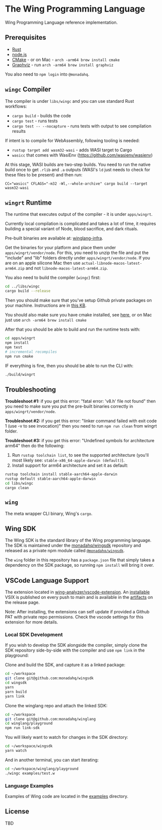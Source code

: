 # The Wing Programming Language

Wing Programming Language reference implementation.

## Prerequisites

- [Rust](https://rustup.rs/)
- [node.js](https://nodejs.org)
- [CMake](https://cmake.org/) - or on Mac - `arch -arm64 brew install cmake`
- [Graphviz](https://graphviz.org/download/) - run `arch -arm64 brew install graphviz`

You also need to `npm login` into `@monadahq`.

## `wingc` Compiler

The compiler is under `libs/wingc` and you can use standard Rust workflows:

- `cargo build` - builds the code
- `cargo test` - runs tests
- `cargo test -- --nocapture` - runs tests with output to see compilation results

If intent is to compile for WebAssembly, following tooling is needed:

- `rustup target add wasm32-wasi` - adds WASI target to Cargo
- `wasicc` that comes with WasiEnv (<https://github.com/wasienv/wasienv>)

At this stage, WASI builds are two-step builds. You need to run the native build
once to get `.rlib` and `.a` outputs (WASI's `ld` just needs to check for these
files to be present) and then run:

```
CC="wasicc" CFLAGS="-m32 -Wl,--whole-archive" cargo build --target wasm32-wasi
```

## `wingrt` Runtime

The runtime that executes output of the compiler - it is under `apps/wingrt`.

Currently local compilation is complicated and takes a lot of time, it requires
building a special variant of Node, blood sacrifice, and dark rituals.

Pre-built binaries are available at:
[winglang-infra](https://github.com/monadahq/winglang-infra).

Get the binaries for your platform and place them under `apps/wingrt/vendor/node`. For this, you need to unzip the file and put the "include" and "lib" folders directly under `apps/wingrt/vendor/node`.
If you are on an apple silicone Mac then use `actual-libnode-macos-latest-arm64.zip` and not `libnode-macos-latest-arm64.zip`.

You also need to build the compiler (`wingc`) first: 
```bash
cd ../libs/wingc
cargo build --release
```

Then you should make sure that you've setup Github private packages on your machine.
Instructions are in [this KB](https://github.com/monadahq/mona-kb/blob/main/docs/github-private-packages.md).

You should also make sure you have cmake installed, see [here](http://cmake.org), or on Mac just use `arch -arm64 brew install cmake`

After that you should be able to build and run the runtime tests with:

```bash
cd apps/wingrt
npm install
npm test
# incremental recompiles
npm run cmake
```

IF everything is fine, then you should be able to run the CLI with:

```bash
./build/wingrt 
```
## Troubleshooting

**Troubleshoot #1:** if you get this error: "fatal error: 'v8.h' file not found" then you need to make sure you put the pre-built binaries correctly in `apps/wingrt/vendor/node`.

**Troubleshoot #2:** if you get this error: "linker command failed with exit code 1 (use -v to see invocation)" then you need to run `npm run clean` from wingrt folder.

**Troubleshoot #3:** if you get this error: "Undefined symbols for architecture arm64" then do the following:
1. Run `rustup toolchain list`, to see the supported architecture (you'll most likely see: `stable-x86_64-apple-darwin (default)`).
1. Install support for arm64 architecture and set it as default:
```bash
rustup toolchain install stable-aarch64-apple-darwin
rustup default stable-aarch64-apple-darwin
cd libs/wingc
cargo clean
```

## `wing`

The meta wrapper CLI binary, Wing's `cargo`.

## Wing SDK

The Wing SDK is the standard library of the Wing programming language. The SDK
is maintained under the [monadahq/wingsdk](https://github.com/monadahq/wingsdk)
repository and released as a private npm module called
[`@monadahq/wingsdk`](https://github.com/monadahq/wingsdk/packages/1519521).

The `wing` folder in this repository has a `package.json` file that simply takes
a dependency on the SDK package, so running `npm install` will bring it over.

## VSCode Language Support

The extension located in [wing-analyzer/vscode-extension](wing-analyzer/vscode-extension). An [installable](https://code.visualstudio.com/docs/editor/extension-marketplace#_install-from-a-vsix) VSIX is published on every push to main and is available in the [artifacts](https://github.com/monadahq/winglang/releases/download/development/vscode-wing.vsix) on the release page.

Note: After installing, the extensions can self update if provided a Github PAT with private repo permissions. Check the vscode settings for this extension for more details.

### Local SDK Development

If you wish to develop the SDK alongside the compiler, simply clone the SDK
repository side-by-side with the compiler and use `npm link` in the playground:

Clone and build the SDK, and capture it as a linked package:

```sh
cd ~/workspace
git clone git@github.com:monadahq/wingsdk
cd wingsdk
yarn
yarn build
yarn link
```

Clone the winglang repo and attach the linked SDK:

```sh
cd ~/workspace
git clone git@github.com:monadahq/winglang
cd winglang/playground
npm run link-sdk
```

You will likely want to watch for changes in the SDK directory:

```sh
cd ~/workspace/wingsdk
yarn watch
```

And in another terminal, you can start iterating:

```sh
cd ~/workspace/winglang/playground
./wingc examples/test.w
```

### Language Examples

Examples of Wing code are located in the [examples](./examples) directory.

## License

TBD
